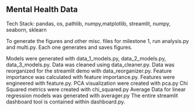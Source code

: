 ## Mental Health Data


Tech Stack: pandas, os, pathlib, numpy,matplotlib, streamlit, numpy, seaborn, sklearn

To generate the figures and other misc. files for milestone 1, run analysis.py and multi.py.
Each one generates and saves figures.

Models were generated with data_1_models.py, data_2_models.py, data_3_models.py.
Data was cleaned using data_cleaner.py.
Data was reorganized for the streamlit demo with data_reorganizer.py.
Feature importance was calculated with feature importance.py.
Features were engineered with feature.py.
PCA visualization were created with pca.py
Chi Squared metrics were created with chi_squared.py
Average Data for linear regression models was generated with averager.py
The entire streamlit dashboard tool is contained within dashboard.py.

